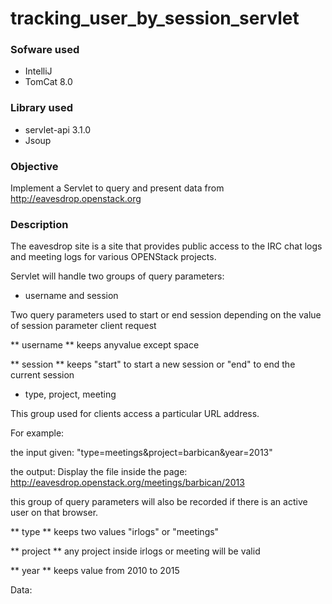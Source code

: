 # tracking_user_by_session_servlet #

### Sofware used ###

* IntelliJ
* TomCat 8.0

### Library used ###

* servlet-api 3.1.0
* Jsoup

### Objective ###

Implement a Servlet to query and present data from http://eavesdrop.openstack.org

### Description ###

The eavesdrop site is a site that provides public access to the IRC chat logs and meeting logs for various OPENStack projects.

Servlet will handle two groups of query parameters:

* username and session

Two query parameters used to start or end session depending on the value of session parameter client request

** username ** keeps anyvalue except space

** session ** keeps "start" to start a new session or "end" to end the current session

* type, project, meeting

This group used for clients access a particular URL address.

For example:

the input given: "type=meetings&project=barbican&year=2013"

the output: Display the file inside the page: http://eavesdrop.openstack.org/meetings/barbican/2013

this group of query parameters will also be recorded if there is an active user on that browser.

** type ** keeps two values "irlogs" or "meetings"

** project ** any project inside irlogs or meeting will be valid

** year ** keeps value from 2010 to 2015

Data:


